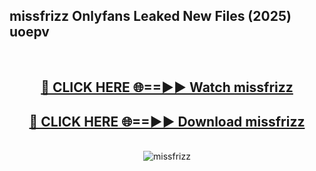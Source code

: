 <h2>missfrizz Onlyfans Leaked New Files (2025) uoepv</h2>
<br>
<div align="center">
<h2><a href="https://mediafiles.top/missfrizz&ref=git" rel="nofollow">🔴 CLICK HERE 🌐==►► Watch missfrizz</a></h2>
<h2><a href="https://mediafiles.top/missfrizz&ref=git" rel="nofollow">🔴 CLICK HERE 🌐==►► Download missfrizz</a></h2>
<br>
<a href="https://mediafiles.top/missfrizz&ref=git" rel="nofollow" data-target="animated-image.originalLink"><img src="https://i.ibb.co.com/xMMVF88/686577567.gif" alt="missfrizz" style="max-width: 100%; display: inline-block;" data-target="animated-image.originalImage"></a>
</div>
<br>
<br>